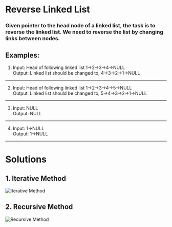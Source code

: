 # Reverse Linked List
### Given pointer to the head node of a linked list, the task is to reverse the linked list. We need to reverse the list by changing links between nodes.

## Examples:
1. Input: Head of following linked list
1->2->3->4->NULL  
Output: Linked list should be changed to,
4->3->2->1->NULL
---
2. Input: Head of following linked list
1->2->3->4->5->NULL  
Output: Linked list should be changed to,
5->4->3->2->1->NULL
---
3. Input: NULL  
Output: NULL
---
4. Input: 1->NULL  
Output: 1->NULL
---
# Solutions
## 1. Iterative Method
![Iterative Method](https://media.geeksforgeeks.org/wp-content/cdn-uploads/RGIF2.gif "Iterative Method")

## 2. Recursive Method
![Recursive Method](https://www.geeksforgeeks.org/wp-content/uploads/2009/07/Linked-List-Rverse.gif "Recursive Method")